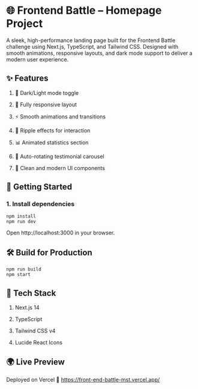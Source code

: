 # 🌐 Frontend Battle – Homepage Project

A sleek, high-performance landing page built for the Frontend Battle challenge using Next.js, TypeScript, and Tailwind CSS. Designed with smooth animations, responsive layouts, and dark mode support to deliver a modern user experience.

## ✨ Features
1. 🌙 Dark/Light mode toggle

2. 📱 Fully responsive layout

3. ⚡ Smooth animations and transitions

4. 🌊 Ripple effects for interaction

5. 📊 Animated statistics section

6. 🎠 Auto-rotating testimonial carousel

7. 🎨 Clean and modern UI components

## 🚀 Getting Started
### 1. Install dependencies
```
npm install
npm run dev
```
Open http://localhost:3000 in your browser.
## 🛠 Build for Production
```
npm run build
npm start
```
## 🧰 Tech Stack
1. Next.js 14

2. TypeScript

3. Tailwind CSS v4

4. Lucide React Icons

## 🌍 Live Preview
Deployed on Vercel
🔗 https://front-end-battle-mst.vercel.app/

